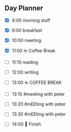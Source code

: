 ## Day Planner

- [x] 8:00 morning stuff
- [x] 9:00 breakfast
- [x] 10:00 meeting
- [x] 11:00 ☕️ Coffee Break
- [ ] 11:10 reading
- [ ] 12:00 writing
- [ ] 13:00 ☕️ COFFEE BREAK
- [ ] 13:10 #meeting with peter
- [ ] 13:20 #mEEting with peter
- [ ] 13:30    #mEEting with peter
- [ ] 14:00 🛑 Finish


